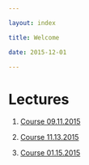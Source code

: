```yaml
---

layout: index

title: Welcome

date: 2015-12-01

---
```


# Lectures

1. [Course 09.11.2015]({{site.baseurl}}/courses/masters_thesis/10092015.html)

2. [Course 11.13.2015]({{site.baseurl}}/courses/masters_thesis/11132015.html)

3. [Course 01.15.2015]({{site.baseurl}}/courses/masters_thesis/01152016.html)
